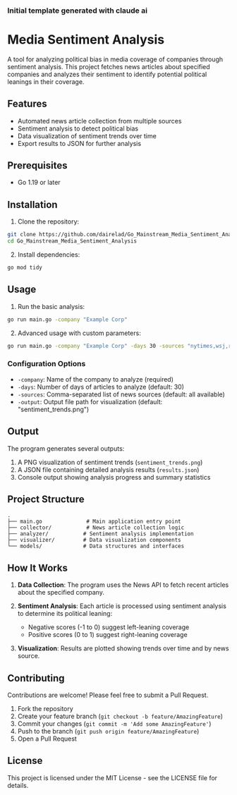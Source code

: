 ### Initial template generated with claude ai

# Media Sentiment Analysis

A tool for analyzing political bias in media coverage of companies through sentiment analysis. This project fetches news articles about specified companies and analyzes their sentiment to identify potential political leanings in their coverage.

## Features

- Automated news article collection from multiple sources
- Sentiment analysis to detect political bias
- Data visualization of sentiment trends over time
- Export results to JSON for further analysis

## Prerequisites
- Go 1.19 or later

## Installation

1. Clone the repository:
```bash
git clone https://github.com/dairelad/Go_Mainstream_Media_Sentiment_Analysis.git
cd Go_Mainstream_Media_Sentiment_Analysis
```

2. Install dependencies:
```bash
go mod tidy
```

## Usage

1. Run the basic analysis:
```bash
go run main.go -company "Example Corp"
```

2. Advanced usage with custom parameters:
```bash
go run main.go -company "Example Corp" -days 30 -sources "nytimes,wsj,reuters"
```

### Configuration Options

- `-company`: Name of the company to analyze (required)
- `-days`: Number of days of articles to analyze (default: 30)
- `-sources`: Comma-separated list of news sources (default: all available)
- `-output`: Output file path for visualization (default: "sentiment_trends.png")

## Output

The program generates several outputs:

1. A PNG visualization of sentiment trends (`sentiment_trends.png`)
2. A JSON file containing detailed analysis results (`results.json`)
3. Console output showing analysis progress and summary statistics

## Project Structure

```
.
├── main.go              # Main application entry point
├── collector/           # News article collection logic
├── analyzer/           # Sentiment analysis implementation
├── visualizer/         # Data visualization components
└── models/             # Data structures and interfaces
```

## How It Works

1. **Data Collection**: The program uses the News API to fetch recent articles about the specified company.

2. **Sentiment Analysis**: Each article is processed using sentiment analysis to determine its political leaning:
   - Negative scores (-1 to 0) suggest left-leaning coverage
   - Positive scores (0 to 1) suggest right-leaning coverage

3. **Visualization**: Results are plotted showing trends over time and by news source.

## Contributing

Contributions are welcome! Please feel free to submit a Pull Request.

1. Fork the repository
2. Create your feature branch (`git checkout -b feature/AmazingFeature`)
3. Commit your changes (`git commit -m 'Add some AmazingFeature'`)
4. Push to the branch (`git push origin feature/AmazingFeature`)
5. Open a Pull Request

## License

This project is licensed under the MIT License - see the LICENSE file for details.